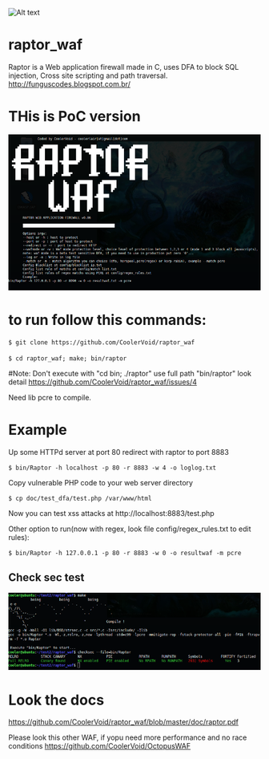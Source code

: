 ![Alt text](https://github.com/CoolerVoid/raptor_waf/blob/master/doc/images/raptor2.png)
# raptor_waf

Raptor is a Web application firewall made in C, uses DFA to block SQL injection, Cross site scripting and path traversal.
http://funguscodes.blogspot.com.br/

# THis is PoC version
![Alt text](https://github.com/CoolerVoid/raptor_waf/blob/master/doc/images/banner2.png)

# to run follow this commands:
```
$ git clone https://github.com/CoolerVoid/raptor_waf

$ cd raptor_waf; make; bin/raptor
```

#Note:
Don't execute with "cd bin; ./raptor" use full path "bin/raptor" look detail https://github.com/CoolerVoid/raptor_waf/issues/4

Need lib pcre to  compile.


# Example

Up some HTTPd server at port 80 
redirect with raptor to port 8883
```
$ bin/Raptor -h localhost -p 80 -r 8883 -w 4 -o loglog.txt
```

Copy vulnerable PHP code to your web server directory
```
$ cp doc/test_dfa/test.php /var/www/html
```

Now you can test xss attacks at 
http://localhost:8883/test.php

Other option to run(now with regex, look file config/regex_rules.txt to edit rules):
```
$ bin/Raptor -h 127.0.0.1 -p 80 -r 8883 -w 0 -o resultwaf -m pcre

```

Check sec test
--


![Alt text](https://github.com/CoolerVoid/raptor_waf/blob/master/doc/images/banner.png)



# Look the docs

https://github.com/CoolerVoid/raptor_waf/blob/master/doc/raptor.pdf

Please look this other WAF, if yopu need more performance and no race conditions
https://github.com/CoolerVoid/OctopusWAF
